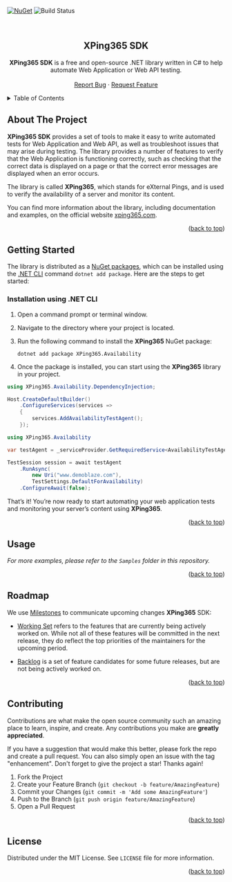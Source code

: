 <div id="top"></div>

[![NuGet](https://img.shields.io/nuget/v/XPing365.Core)](https://www.nuget.org/profiles/XPing365)
![Build Status](https://github.com/XPing365/xping365-sdk/actions/workflows/ci.yml/badge.svg)

<!-- PROJECT LOGO -->
<br />
<div align="center">
  <h2 align="center">XPing365 SDK</h3>
  <p align="center">
    <b>XPing365 SDK</b> is a free and open-source .NET library written in C# to help automate Web Application or Web API testing.
    <br />
    <br />
    <a href="https://github.com/XPing365/xping365-sdk/issues">Report Bug</a>
    ·
    <a href="https://github.com/XPing365/xping365-sdk/issues">Request Feature</a>
  </p>
</div>


<!-- TABLE OF CONTENTS -->
<details>
  <summary>Table of Contents</summary>
  <ol>
    <li><a href="#about-the-project">About The Project</a></li>
    <li><a href="#getting-started">Getting Started</a>
      <ul>
        <li><a href="#installation-using-.net-cli">Installation using .NET CLI</a></li>
      </ul>
    </li>
    <li><a href="#usage">Usage</a></li>
    <li><a href="#roadmap">Roadmap</a></li>
    <li><a href="#contributing">Contributing</a></li>
    <li><a href="#license">License</a></li>
  </ol>
</details> 


<!-- ABOUT THE PROJECT -->
## About The Project

<b>XPing365 SDK</b> provides a set of tools to make it easy to write automated tests for Web Application and Web API, as well as troubleshoot issues that may arise during testing. The library provides a number of features to verify that the Web Application is functioning correctly, such as checking that the correct data is displayed on a page or that the correct error messages are displayed when an error occurs.

The library is called <b>XPing365</b>, which stands for eXternal Pings, and is used to verify the availability of a server and monitor its content. 

You can find more information about the library, including documentation and examples, on the official website <a href="https://www.xping365.com">xping365.com</a>.

<p align="right">(<a href="#top">back to top</a>)</p>


<!-- GETTING STARTED -->
## Getting Started

The library is distributed as a [NuGet packages](https://www.nuget.org/profiles/XPing365), which can be installed using the [.NET CLI](https://docs.microsoft.com/en-us/dotnet/core/tools/) command `dotnet add package`. Here are the steps to get started:

### Installation using .NET CLI

1. Open a command prompt or terminal window.

2. Navigate to the directory where your project is located.

3. Run the following command to install the <b>XPing365</b> NuGet package:

   ```
   dotnet add package XPing365.Availability
   ```

4. Once the package is installed, you can start using the <b>XPing365</b> library in your project.

```c#
using XPing365.Availability.DependencyInjection;

Host.CreateDefaultBuilder()
    .ConfigureServices(services =>
    {
        services.AddAvailabilityTestAgent();
    });
```

```c#
using XPing365.Availability

var testAgent = _serviceProvider.GetRequiredService<AvailabilityTestAgent>();

TestSession session = await testAgent
    .RunAsync(
        new Uri("www.demoblaze.com"),
        TestSettings.DefaultForAvailability)
    .ConfigureAwait(false);
```

That’s it! You’re now ready to start automating your web application tests and monitoring your server’s content using <b>XPing365</b>.

<p align="right">(<a href="#top">back to top</a>)</p>


<!-- USAGE EXAMPLES -->
## Usage



_For more examples, please refer to the `Samples` folder in this repository._

<p align="right">(<a href="#top">back to top</a>)</p>


<!-- ROADMAP -->
## Roadmap

We use [Milestones](https://github.com/XPing365/xping365-sdk/milestones) to communicate upcoming changes <b>XPing365</b> SDK:

- [Working Set](https://github.com/XPing365/xping365-sdk/milestone/1) refers to the features that are currently being actively worked on. While not all of these features will be committed in the next release, they do reflect the top priorities of the maintainers for the upcoming period.

- [Backlog](https://github.com/XPing365/xping365-sdk/milestone/2) is a set of feature candidates for some future releases, but are not being actively worked on.

<p align="right">(<a href="#top">back to top</a>)</p>


<!-- CONTRIBUTING -->
## Contributing

Contributions are what make the open source community such an amazing place to learn, inspire, and create. Any contributions you make are **greatly appreciated**.

If you have a suggestion that would make this better, please fork the repo and create a pull request. You can also simply open an issue with the tag "enhancement".
Don't forget to give the project a star! Thanks again!

1. Fork the Project
2. Create your Feature Branch (`git checkout -b feature/AmazingFeature`)
3. Commit your Changes (`git commit -m 'Add some AmazingFeature'`)
4. Push to the Branch (`git push origin feature/AmazingFeature`)
5. Open a Pull Request

<p align="right">(<a href="#top">back to top</a>)</p>


<!-- LICENSE -->
## License

Distributed under the MIT License. See `LICENSE` file for more information.

<p align="right">(<a href="#top">back to top</a>)</p>


<!-- MARKDOWN LINKS & IMAGES -->
<!-- https://www.markdownguide.org/basic-syntax/#reference-style-links -->
[contributors-shield]: https://img.shields.io/github/contributors/XPing365/xping365-sdk.svg?style=for-the-badge
[contributors-url]: https://github.com/XPing365/xping365-sdk/graphs/contributors
[forks-shield]: https://img.shields.io/github/forks/XPing365/xping365-sdk.svg?style=for-the-badge
[forks-url]: https://github.com/XPing365/xping365-sdk/network/members
[stars-shield]: https://img.shields.io/github/stars/XPing365/xping365-sdk.svg?style=for-the-badge
[stars-url]: https://github.com/XPing365/xping365-sdk/stargazers
[issues-shield]: https://img.shields.io/github/issues/XPing365/xping365-sdk.svg?style=for-the-badge
[issues-url]: https://github.com/XPing365/xping365-sdk/issues
[license-shield]: https://img.shields.io/github/license/XPing365/xping365-sdk.svg?style=for-the-badge
[license-url]: https://github.com/XPing365/xping365-sdk/blob/master/LICENSE.txt
[linkedin-shield]: https://img.shields.io/badge/-LinkedIn-black.svg?style=for-the-badge&logo=linkedin&colorB=555
[linkedin-url]: https://linkedin.com/in/adriandydecki
[product-screenshot]: images/screenshot.png
[Next.js]: https://img.shields.io/badge/next.js-000000?style=for-the-badge&logo=nextdotjs&logoColor=white
[Next-url]: https://nextjs.org/
[React.js]: https://img.shields.io/badge/React-20232A?style=for-the-badge&logo=react&logoColor=61DAFB
[React-url]: https://reactjs.org/
[Vue.js]: https://img.shields.io/badge/Vue.js-35495E?style=for-the-badge&logo=vuedotjs&logoColor=4FC08D
[Vue-url]: https://vuejs.org/
[Angular.io]: https://img.shields.io/badge/Angular-DD0031?style=for-the-badge&logo=angular&logoColor=white
[Angular-url]: https://angular.io/
[Svelte.dev]: https://img.shields.io/badge/Svelte-4A4A55?style=for-the-badge&logo=svelte&logoColor=FF3E00
[Svelte-url]: https://svelte.dev/
[Laravel.com]: https://img.shields.io/badge/Laravel-FF2D20?style=for-the-badge&logo=laravel&logoColor=white
[Laravel-url]: https://laravel.com
[Bootstrap.com]: https://img.shields.io/badge/Bootstrap-563D7C?style=for-the-badge&logo=bootstrap&logoColor=white
[Bootstrap-url]: https://getbootstrap.com
[JQuery.com]: https://img.shields.io/badge/jQuery-0769AD?style=for-the-badge&logo=jquery&logoColor=white
[JQuery-url]: https://jquery.com 
